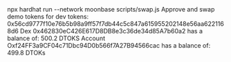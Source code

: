 <div id="termynal" data-termynal>
    <span data-ty="input"><span class="file-path"></span>npx hardhat run --network moonbase scripts/swap.js</span>
    <span data-ty>Approve and swap demo tokens for dev tokens: 0x56cd9777f10e76b5b98a9ff57f7db44c5c847a615955202148e56aa6221168d6</span>
    <span data-ty>Dex 0x462830eC426E617D8DB8e3c36de34d85A7b60a2 has a balance of: 500.2 DTOKS</span>
    <span data-ty>Account Oxf24FF3a9CF04c71Dbc94D0b566f7A27B94566cac has a balance of: 499.8 DTOKs</span>
    <span data-ty="input"><span class="file-path"></span></span>
</div>
